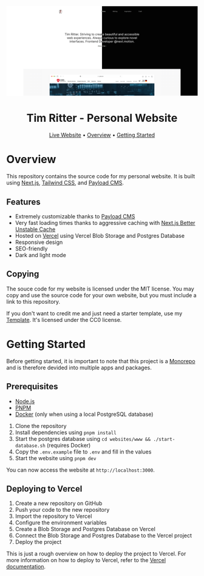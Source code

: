 <div align="center">

<img src="./assets/preview.webp" />

# Tim Ritter - Personal Website

[Live Website](https://tim-ritter.com) •
[Overview](#overview) •
[Getting Started](#getting-started)

</div>

# Overview

This repository contains the source code for my personal website. It is built using
[Next.js](https://nextjs.org/), [Tailwind CSS](https://tailwindcss.com/), and
[Payload CMS](https://payloadcms.com/).

## Features

- Extremely customizable thanks to [Payload CMS](https://payloadcms.com/)
- Very fast loading times thanks to aggressive caching with [Next.js Better Unstable Cache](https://github.com/vercel/next.js/tree/canary/packages/nextjs-better-unstable-cache)
- Hosted on [Vercel](https://vercel.com/) using Vercel Blob Storage and Postgres Database
- Responsive design
- SEO-friendly
- Dark and light mode

## Copying

The souce code for my website is licensed under the MIT license. You may copy and use the source code for your own website, but you must include a link to this repository.

If you don't want to credit me and just need a starter template, use my [Template](./websites/template/). It's licensed under the CC0 license.

# Getting Started

Before getting started, it is important to note that this project is a [Monorepo](https://en.wikipedia.org/wiki/Monorepo) and is therefore devided into multiple apps and packages.

## Prerequisites

- [Node.js](https://nodejs.org/en/)
- [PNPM](https://pnpm.io/)
- [Docker](https://www.docker.com/) (only when using a local PostgreSQL database)

1. Clone the repository
2. Install dependencies using `pnpm install`
3. Start the postgres database using `cd websites/www && ./start-database.sh` (requires Docker)
4. Copy the `.env.example` file to `.env` and fill in the values
5. Start the website using `pnpm dev`

You can now access the website at `http://localhost:3000`.

## Deploying to Vercel

1. Create a new repository on GitHub
2. Push your code to the new repository
3. Import the repository to Vercel
4. Configure the environment variables
5. Create a Blob Storage and Postgres Database on Vercel
6. Connect the Blob Storage and Postgres Database to the Vercel project
7. Deploy the project

This is just a rough overview on how to deploy the project to Vercel. For more information on how to deploy to Vercel, refer to the [Vercel documentation](https://vercel.com/docs/concepts/deployments/overview).
